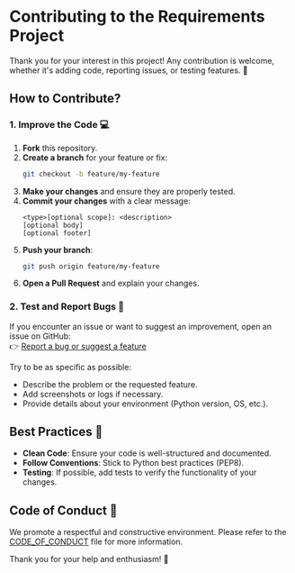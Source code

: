 # Contributing to the Requirements Project  

Thank you for your interest in this project! Any contribution is welcome, whether it's adding code, reporting issues, or testing features. 🚀  

## How to Contribute?  

### 1. Improve the Code 💻  

1. **Fork** this repository.  
2. **Create a branch** for your feature or fix:  
   ```sh
   git checkout -b feature/my-feature
   ```  
3. **Make your changes** and ensure they are properly tested.  
4. **Commit your changes** with a clear message:  
    ```
    <type>[optional scope]: <description>
    [optional body]
    [optional footer]
    ```  
5. **Push your branch**:  
   ```sh
   git push origin feature/my-feature
   ```  
6. **Open a Pull Request** and explain your changes.  

### 2. Test and Report Bugs 🐛  

If you encounter an issue or want to suggest an improvement, open an issue on GitHub:  
👉 [Report a bug or suggest a feature](https://github.com/Tostenn/Commitly/issues/new)  

Try to be as specific as possible:  
- Describe the problem or the requested feature.  
- Add screenshots or logs if necessary.  
- Provide details about your environment (Python version, OS, etc.).  

## Best Practices 📌  

- **Clean Code**: Ensure your code is well-structured and documented.  
- **Follow Conventions**: Stick to Python best practices (PEP8).  
- **Testing**: If possible, add tests to verify the functionality of your changes.  

## Code of Conduct 🤝  

We promote a respectful and constructive environment. Please refer to the [CODE_OF_CONDUCT](CODE_OF_CONDUCT.md) file for more information.  

Thank you for your help and enthusiasm! 🎉